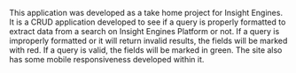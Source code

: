 This application was developed as a take home project for Insight Engines.
It is a CRUD application developed to see if a query is properly formatted to extract data from a search on Insight Engines Platform or not.
If a query is improperly formatted or it will return invalid results, the fields will be marked with red.
If a query is valid, the fields will be marked in green.
The site also has some mobile responsiveness developed within it.
